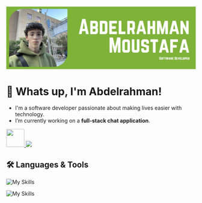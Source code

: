 ![Banner](github_banner.jpg)

# 👋 Whats up, I'm Abdelrahman!

*   I'm a software developer passionate about making lives easier with technology.
*   I’m currently working on a **full-stack chat application**.

<p align="left">
  <a href="https://github.com/AbdelrahmanW08/AbdelrahmanW08/blob/main/resume.pdf">
    <img style= " object-fit: cover; width: 48px; height: 48px;" src="https://cdn.iconscout.com/icon/free/png-512/free-resume-icon-download-in-svg-png-gif-file-formats--cv-profile-biodata-portfolio-jobs-job-services-pack-carriers-icons-1650445.png?f=webp&w=256" />
  </a>
  <a href="https://www.linkedin.com/in/abdelrahman-wm/">
    <img src="https://skillicons.dev/icons?i=linkedin" />
  </a>
</p>

## 🛠 Languages & Tools

![My Skills](https://skillicons.dev/icons?i=html,css,js,c,cpp,haskell,elixir,java,python,ts,kotlin)

![My Skills](https://skillicons.dev/icons?i=mongodb,expressjs,react,nodejs,linux,postgres,postman)